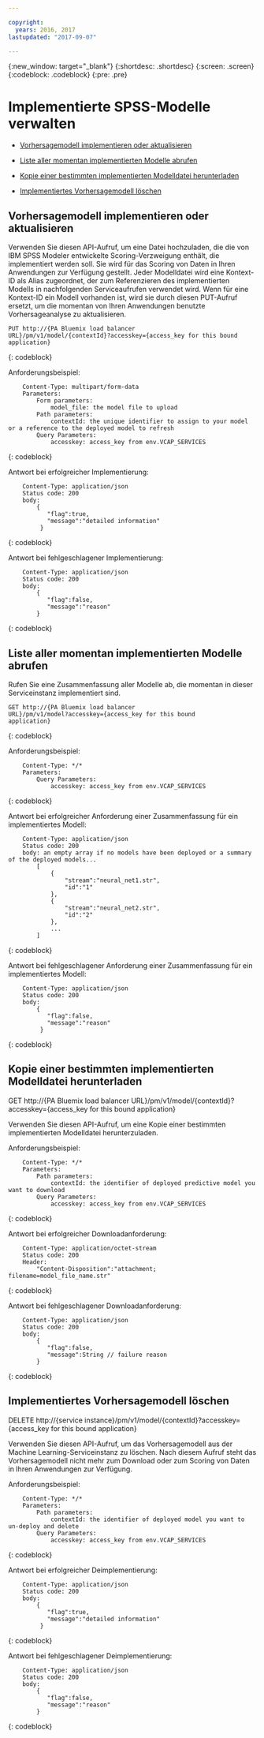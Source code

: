 ```yaml
---

copyright:
  years: 2016, 2017
lastupdated: "2017-09-07"

---
```


{:new_window: target="_blank"}
{:shortdesc: .shortdesc}
{:screen: .screen}
{:codeblock: .codeblock}
{:pre: .pre}

# Implementierte SPSS-Modelle verwalten


*  [Vorhersagemodell implementieren oder aktualisieren](#deploying-or-refreshing-a-predictive-model)

*  [Liste aller momentan implementierten Modelle abrufen](#retrieving-a-list-of-all-currently-deployed-models)

*  [Kopie einer bestimmten implementierten Modelldatei herunterladen](#downloading-a-copy-of-a-specific-deployed-model-file)

*  [Implementiertes Vorhersagemodell löschen](#deleting-a-deployed-predictive-model)

## Vorhersagemodell implementieren oder aktualisieren

Verwenden Sie diesen API-Aufruf, um eine Datei hochzuladen, die die von IBM SPSS Modeler entwickelte Scoring-Verzweigung enthält, die implementiert werden soll.
Sie wird für das Scoring von Daten in Ihren Anwendungen zur Verfügung gestellt. Jeder Modelldatei
wird eine Kontext-ID als Alias zugeordnet, der zum Referenzieren des implementierten Modells
in nachfolgenden Serviceaufrufen verwendet wird. Wenn für eine Kontext-ID ein Modell vorhanden ist,
wird sie durch diesen PUT-Aufruf ersetzt, um die momentan von Ihren Anwendungen benutzte Vorhersageanalyse
zu aktualisieren.

```
PUT http://{PA Bluemix load balancer
URL}/pm/v1/model/{contextId}?accesskey={access_key for this bound
application}
```
{: codeblock}

Anforderungsbeispiel:

```
    Content-Type: multipart/form-data
    Parameters:
        Form parameters:
            model_file: the model file to upload
        Path parameters:
            contextId: the unique identifier to assign to your model or a reference to the deployed model to refresh
        Query Parameters:
            accesskey: access_key from env.VCAP_SERVICES
```
{: codeblock}

Antwort bei erfolgreicher Implementierung:

```
    Content-Type: application/json
    Status code: 200
    body:
        {
           "flag":true,
           "message":"detailed information"
         }
```
{: codeblock}

Antwort bei fehlgeschlagener Implementierung:

```
    Content-Type: application/json
    Status code: 200
    body:
        {
           "flag":false,
           "message":"reason"
        }
```
{: codeblock}

## Liste aller momentan implementierten Modelle abrufen

Rufen Sie eine Zusammenfassung aller Modelle ab, die momentan in dieser Serviceinstanz implementiert sind.

```
GET http://{PA Bluemix load balancer
URL}/pm/v1/model?accesskey={access_key for this bound
application}
```
{: codeblock}

Anforderungsbeispiel:

```
    Content-Type: */*
    Parameters:
        Query Parameters:
            accesskey: access_key from env.VCAP_SERVICES
```
{: codeblock}

Antwort bei erfolgreicher Anforderung einer Zusammenfassung für ein implementiertes Modell:

```
    Content-Type: application/json
    Status code: 200
    body: an empty array if no models have been deployed or a summary of the deployed models...
        [
            {
                "stream":"neural_net1.str",
                "id":"1"
            },
            {
                "stream":"neural_net2.str",
                "id":"2"
            },
            ...
        ]
```
{: codeblock}

Antwort bei fehlgeschlagener Anforderung einer Zusammenfassung für ein implementiertes Modell:

```
    Content-Type: application/json
    Status code: 200
    body:
        {
           "flag":false,
           "message":"reason"
         }
```
{: codeblock}

## Kopie einer bestimmten implementierten Modelldatei herunterladen

GET http://{PA Bluemix load balancer
URL}/pm/v1/model/{contextId}?accesskey={access_key for this bound
application}

Verwenden Sie diesen API-Aufruf, um eine Kopie einer bestimmten implementierten Modelldatei herunterzuladen.

Anforderungsbeispiel:

```
    Content-Type: */*
    Parameters:
        Path parameters:
            contextId: the identifier of deployed predictive model you want to download
        Query Parameters:
            accesskey: access_key from env.VCAP_SERVICES
```
{: codeblock}

Antwort bei erfolgreicher Downloadanforderung:

```
    Content-Type: application/octet-stream
    Status code: 200
    Header:
        "Content-Disposition":"attachment; filename=model_file_name.str"
```
{: codeblock}

Antwort bei fehlgeschlagener Downloadanforderung:

```
    Content-Type: application/json
    Status code: 200
    body:
        {
           "flag":false,
           "message":String // failure reason
        }
```
{: codeblock}

## Implementiertes Vorhersagemodell löschen

DELETE http://{service
instance}/pm/v1/model/{contextId}?accesskey={access_key for this
bound application}

Verwenden Sie diesen API-Aufruf, um das Vorhersagemodell aus der
Machine Learning-Serviceinstanz zu löschen. Nach diesem Aufruf steht das Vorhersagemodell nicht mehr zum Download oder zum Scoring von Daten in Ihren Anwendungen zur Verfügung.

Anforderungsbeispiel:

```
    Content-Type: */*
    Parameters:
        Path parameters:
            contextId: the identifier of deployed model you want to un-deploy and delete
        Query Parameters:
            accesskey: access_key from env.VCAP_SERVICES
```
{: codeblock}

Antwort bei erfolgreicher Deimplementierung:

```
    Content-Type: application/json
    Status code: 200
    body:
        {
           "flag":true,
           "message":"detailed information"
         }
```
{: codeblock}

Antwort bei fehlgeschlagener Deimplementierung:

```
    Content-Type: application/json
    Status code: 200
    body:
        {
           "flag":false,
           "message":"reason"
        }
```
{: codeblock}
